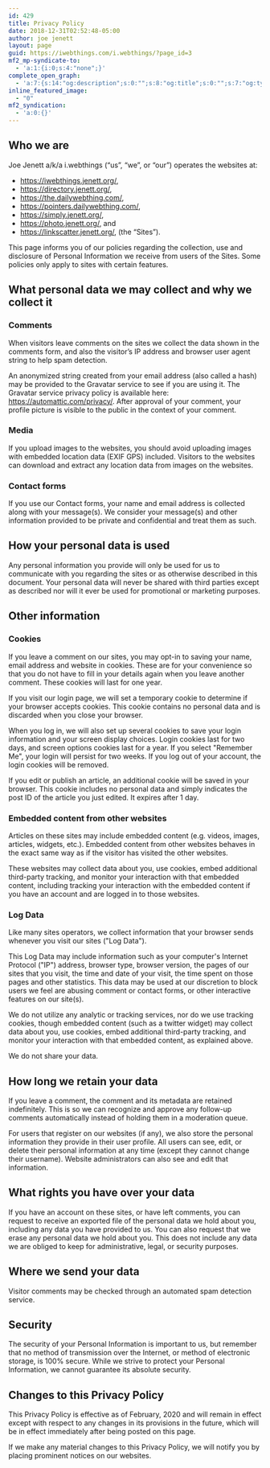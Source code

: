 ```yaml
---
id: 429
title: Privacy Policy
date: 2018-12-31T02:52:48-05:00
author: joe jenett
layout: page
guid: https://iwebthings.com/i.webthings/?page_id=3
mf2_mp-syndicate-to:
  - 'a:1:{i:0;s:4:"none";}'
complete_open_graph:
  - 'a:7:{s:14:"og:description";s:0:"";s:8:"og:title";s:0:"";s:7:"og:type";s:0:"";s:12:"twitter:card";s:7:"summary";s:15:"twitter:creator";s:0:"";s:19:"twitter:description";s:0:"";s:8:"og:image";s:0:"";}'
inline_featured_image:
  - "0"
mf2_syndication:
  - 'a:0:{}'
---
```

## Who we are
Joe Jenett a/k/a i.webthings (“us”, “we”, or “our”) operates the websites at:

  * <a href="https://iwebthings.jenett.org/" class="url" rel="noopener noreferrer">https://iwebthings.jenett.org/</a>,
  * <a href="https://directory.jenett.org/" class="url" rel="noopener noreferrer">https://directory.jenett.org/</a>,
  * <a href="https://the.dailywebthing.com/" class="url" rel="noopener noreferrer">https://the.dailywebthing.com/</a>,
  * <a href="https://pointers.dailywebthing.com/" class="url" rel="noopener noreferrer">https://pointers.dailywebthing.com/</a>,
  * <a href="https://simply.jenett.org/" class="url" rel="noopener noreferrer">https://simply.jenett.org/</a>,
  * <a href="https://photo.jenett.org/" class="url" rel="noopener noreferrer">https://photo.jenett.org/</a>, and
  * <a href="https://linkscatter.jenett.org/" class="url" rel="noopener noreferrer">https://linkscatter.jenett.org/</a>, (the “Sites”).

This page informs you of our policies regarding the collection, use and disclosure of Personal Information we receive from users of the Sites. Some policies only apply to sites with certain features.

## What personal data we may collect and why we collect it

### Comments

When visitors leave comments on the sites we collect the data shown in the comments form, and also the visitor’s IP address and browser user agent string to help spam detection.

An anonymized string created from your email address (also called a hash) may be provided to the Gravatar service to see if you are using it. The Gravatar service privacy policy is available here: <a href='https://automattic.com/privacy/' target='_blank' class='url' rel="noopener noreferrer">https://automattic.com/privacy/</a>. After approval of your comment, your profile picture is visible to the public in the context of your comment.

### Media

If you upload images to the websites, you should avoid uploading images with embedded location data (EXIF GPS) included. Visitors to the websites can download and extract any location data from images on the websites.

### Contact forms

If you use our Contact forms, your name and email address is collected along with your message(s). We consider your message(s) and other information provided to be private and confidential and treat them as such. 

## How your personal data is used

Any personal information you provide will only be used for us to communicate with you regarding the sites or as otherwise described in this document. Your personal data will never be shared with third parties except as described nor will it ever be used for promotional or marketing purposes.

## Other information

### Cookies

If you leave a comment on our sites, you may opt-in to saving your name, email address and website in cookies. These are for your convenience so that you do not have to fill in your details again when you leave another comment. These cookies will last for one year.

If you visit our login page, we will set a temporary cookie to determine if your browser accepts cookies. This cookie contains no personal data and is discarded when you close your browser.

When you log in, we will also set up several cookies to save your login information and your screen display choices. Login cookies last for two days, and screen options cookies last for a year. If you select "Remember Me", your login will persist for two weeks. If you log out of your account, the login cookies will be removed.

If you edit or publish an article, an additional cookie will be saved in your browser. This cookie includes no personal data and simply indicates the post ID of the article you just edited. It expires after 1 day.

### Embedded content from other websites

Articles on these sites may include embedded content (e.g. videos, images, articles, widgets, etc.). Embedded content from other websites behaves in the exact same way as if the visitor has visited the other websites.

These websites may collect data about you, use cookies, embed additional third-party tracking, and monitor your interaction with that embedded content, including tracking your interaction with the embedded content if you have an account and are logged in to those websites.

### Log Data

Like many sites operators, we collect information that your browser sends whenever you visit our sites ("Log Data"). 

This Log Data may include information such as your computer's Internet Protocol ("IP") address, browser type, browser version, the pages of our sites that you visit, the time and date of your visit, the time spent on those pages and other statistics. This data may be used at our discretion to block users we feel are abusing comment or contact forms, or other interactive features on our site(s). 

We do not utilize any analytic or tracking services, nor do we use tracking cookies, though embedded content (such as a twitter widget) may collect data about you, use cookies, embed additional third-party tracking, and monitor your interaction with that embedded content, as explained above.

We do not share your data.

## How long we retain your data

If you leave a comment, the comment and its metadata are retained indefinitely. This is so we can recognize and approve any follow-up comments automatically instead of holding them in a moderation queue.

For users that register on our websites (if any), we also store the personal information they provide in their user profile. All users can see, edit, or delete their personal information at any time (except they cannot change their username). Website administrators can also see and edit that information.

## What rights you have over your data

If you have an account on these sites, or have left comments, you can request to receive an exported file of the personal data we hold about you, including any data you have provided to us. You can also request that we erase any personal data we hold about you. This does not include any data we are obliged to keep for administrative, legal, or security purposes.

## Where we send your data

Visitor comments may be checked through an automated spam detection service.

## Security

The security of your Personal Information is important to us, but remember that no method of transmission over the Internet, or method of electronic storage, is 100% secure. While we strive to protect your Personal Information, we cannot guarantee its absolute security. 

## Changes to this Privacy Policy

This Privacy Policy is effective as of ​February, 2020​ and will remain in effect except with respect to any changes in its provisions in the future, which will be in effect immediately after being posted on this page. 

If we make any material changes to this Privacy Policy, we will notify you by placing prominent notices on our websites.